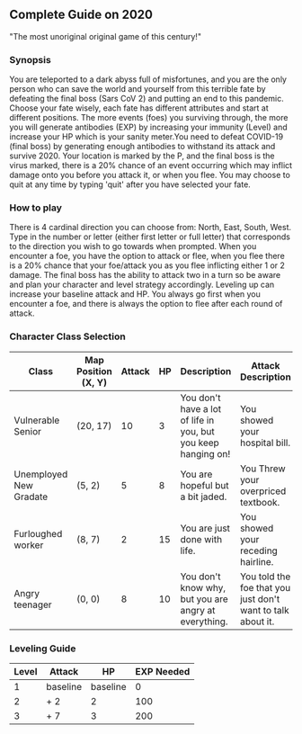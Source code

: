 ## Complete Guide on 2020
"The most unoriginal original game of this century!"

### Synopsis
You are teleported to a dark abyss full of misfortunes, and you are the only person who can save the world and yourself
from this terrible fate by defeating the final boss (Sars CoV 2) and putting an end to this pandemic. 
Choose your fate wisely, each fate has different attributes and start at different positions.
The more events (foes) you surviving through, the more you will generate antibodies (EXP) by increasing your immunity 
(Level) and increase your HP which is your sanity meter.You need to defeat COVID-19 (final boss) by generating enough 
antibodies to withstand its attack and survive 2020. Your location is marked by the P, and the final boss is the virus 
marked, there is a 20% chance of an event occurring which may inflict damage onto you before you attack it, 
or when you flee. You may choose to quit at any time by typing 'quit' after you have selected your fate.

### How to play
There is 4 cardinal direction you can choose from: North, East, South, West. Type in the number or letter (either first letter or full letter) 
that corresponds to the direction you wish to go towards when prompted. When you encounter a foe, you have the option to 
attack or flee, when you flee there is a 20% chance that your foe/attack you as you flee inflicting either 1 or 2 damage.
The final boss has the ability to attack two in a turn so be aware and plan your character and level strategy accordingly.
Leveling up can increase your baseline attack and HP. You always go first when you encounter a foe, and there is always the option to flee after each round of attack.

### Character Class Selection
|  Class | Map Position (X, Y) | Attack  | HP | Description | Attack Description |
|---|---|---|---|---|---|
|Vulnerable Senior   |  (20, 17) | 10  | 3  | You don't have a lot of life in you, but you keep hanging on! | You showed your hospital bill.
|Unemployed New Gradate | (5, 2) | 5 | 8  | You are hopeful but a bit jaded. | You Threw your overpriced textbook.
|Furloughed worker   | (8, 7)  | 2 | 15  | You are just done with life.  | You showed your receding hairline.
|Angry teenager   | (0, 0)  | 8 | 10 | You don't know why, but you are angry at everything. | You told the foe that you just don't want to talk about it.


### Leveling Guide
| Level | Attack | HP | EXP Needed
|---|---|---|---|
| 1 | baseline | baseline | 0 |
| 2 | + 2 | 2 | 100 
| 3 | + 7 | 3 | 200